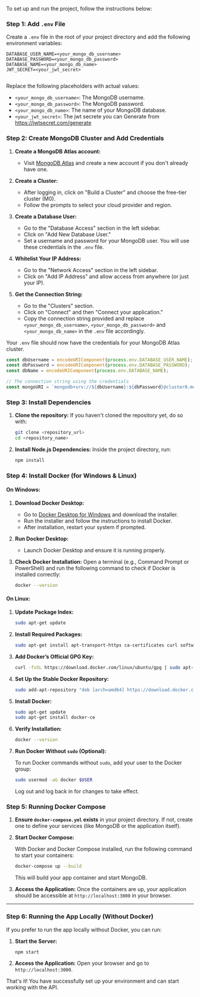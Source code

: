 To set up and run the project, follow the instructions below:

### Step 1: Add `.env` File

Create a `.env` file in the root of your project directory and add the following environment variables:

```plaintext
DATABASE_USER_NAME=<your_mongo_db_username>
DATABASE_PASSWORD=<your_mongo_db_password>
DATABASE_NAME=<your_mongo_db_name>
JWT_SECRET=<your_jwt_secret> 
 
```

Replace the following placeholders with actual values:

- `<your_mongo_db_username>`: The MongoDB username.
- `<your_mongo_db_password>`: The MongoDB password.
- `<your_mongo_db_name>`: The name of your MongoDB database.
- `<your_jwt_secret>`: The jwt secrete  you can Generate from  https://jwtsecret.com/generate

### Step 2: Create MongoDB Cluster and Add Credentials

1. **Create a MongoDB Atlas account:**

   - Visit [MongoDB Atlas](https://www.mongodb.com/cloud/atlas) and create a new account if you don't already have one.

2. **Create a Cluster:**

   - After logging in, click on "Build a Cluster" and choose the free-tier cluster (M0).
   - Follow the prompts to select your cloud provider and region.

3. **Create a Database User:**

   - Go to the "Database Access" section in the left sidebar.
   - Click on "Add New Database User."
   - Set a username and password for your MongoDB user. You will use these credentials in the `.env` file.

4. **Whitelist Your IP Address:**

   - Go to the "Network Access" section in the left sidebar.
   - Click on "Add IP Address" and allow access from anywhere (or just your IP).

5. **Get the Connection String:**
   - Go to the "Clusters" section.
   - Click on "Connect" and then "Connect your application."
   - Copy the connection string provided and replace `<your_mongo_db_username>`, `<your_mongo_db_password>` and `<your_mongo_db_name>` in the `.env` file accordingly.

Your `.env` file should now have the credentials for your MongoDB Atlas cluster.

```javascript
const dbUsername = encodeURIComponent(process.env.DATABASE_USER_NAME);
const dbPassword = encodeURIComponent(process.env.DATABASE_PASSWORD);
const dbName = encodeURIComponent(process.env.DATABASE_NAME);

// The connection string using the credentials
const mongoURI = `mongodb+srv://${dbUsername}:${dbPassword}@cluster0.mongodb.net/${dbName}?retryWrites=true&w=majority`;
```

### Step 3: Install Dependencies

1. **Clone the repository:**
   If you haven't cloned the repository yet, do so with:

   ```bash
   git clone <repository_url>
   cd <repository_name>
   ```

2. **Install Node.js Dependencies:**
   Inside the project directory, run:

   ```bash
   npm install
   ```

### Step 4: Install Docker (for Windows & Linux)

#### On Windows:

1. **Download Docker Desktop:**
   - Go to [Docker Desktop for Windows](https://www.docker.com/products/docker-desktop) and download the installer.
   - Run the installer and follow the instructions to install Docker.
   - After installation, restart your system if prompted.
2. **Run Docker Desktop:**

   - Launch Docker Desktop and ensure it is running properly.

3. **Check Docker Installation:**
   Open a terminal (e.g., Command Prompt or PowerShell) and run the following command to check if Docker is installed correctly:

   ```bash
   docker --version
   ```

#### On Linux:

1. **Update Package Index:**

   ```bash
   sudo apt-get update
   ```

2. **Install Required Packages:**

   ```bash
   sudo apt-get install apt-transport-https ca-certificates curl software-properties-common
   ```

3. **Add Docker’s Official GPG Key:**

   ```bash
   curl -fsSL https://download.docker.com/linux/ubuntu/gpg | sudo apt-key add -
   ```

4. **Set Up the Stable Docker Repository:**

   ```bash
   sudo add-apt-repository "deb [arch=amd64] https://download.docker.com/linux/ubuntu $(lsb_release -cs) stable"
   ```

5. **Install Docker:**

   ```bash
   sudo apt-get update
   sudo apt-get install docker-ce
   ```

6. **Verify Installation:**

   ```bash
   docker --version
   ```

7. **Run Docker Without `sudo` (Optional):**

   To run Docker commands without `sudo`, add your user to the Docker group:

   ```bash
   sudo usermod -aG docker $USER
   ```

   Log out and log back in for changes to take effect.

### Step 5: Running Docker Compose

1. **Ensure `docker-compose.yml` exists** in your project directory. If not, create one to define your services (like MongoDB or the application itself).

  

2. **Start Docker Compose:**

   With Docker and Docker Compose installed, run the following command to start your containers:

   ```bash
   docker-compose up --build
   ```

   This will build your app container and start MongoDB.

3. **Access the Application:**
   Once the containers are up, your application should be accessible at `http://localhost:3000` in your browser.

---

### Step 6: Running the App Locally (Without Docker)

If you prefer to run the app locally without Docker, you can run:

1. **Start the Server:**

   ```bash
   npm start
   ```

2. **Access the Application:**
   Open your browser and go to `http://localhost:3000`.

That's it! You have successfully set up your environment and can start working with the API.
